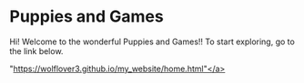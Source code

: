 # Puppies and Games

<head>
Hi! Welcome to the wonderful Puppies and Games!! To start exploring, go to the link below.

<a>"https://wolflover3.github.io/my_website/home.html"</a>
</head>
